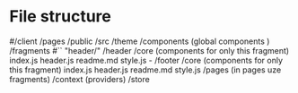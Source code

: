 # File structure

#/client
    /pages
    /public
    /src
        /theme
        /components (global components )
        /fragments
#`` "header/"
            /header
                /core (components for only this fragment)
                index.js
                header.js
                readme.md
                style.js
                -
            /footer
                /core (components for only this fragment)
                index.js
                header.js
                readme.md
                style.js
        /pages (in pages uze fragments)
        /context (providers)
        /store
         
        
